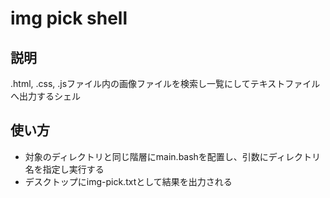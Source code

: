 # img pick shell

## 説明 
.html, .css, .jsファイル内の画像ファイルを検索し一覧にしてテキストファイルへ出力するシェル  
## 使い方  
* 対象のディレクトリと同じ階層にmain.bashを配置し、引数にディレクトリ名を指定し実行する
* デスクトップにimg-pick.txtとして結果を出力される